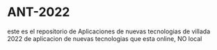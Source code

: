 # ANT-2022
este es el repositorio de Aplicaciones de nuevas tecnologias de villada 2022 de aplicacion de nuevas tecnologias que esta online, NO local
